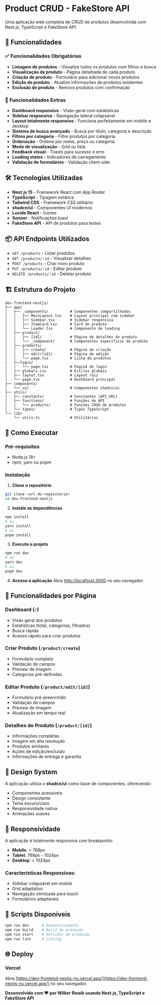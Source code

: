 # Product CRUD - FakeStore API

Uma aplicação web completa de CRUD de produtos desenvolvida com Next.js, TypeScript e FakeStore API.

## 🚀 Funcionalidades

### ✅ Funcionalidades Obrigatórias
- **Listagem de produtos** - Visualize todos os produtos com filtros e busca
- **Visualização de produto** - Página detalhada de cada produto
- **Criação de produto** - Formulário para adicionar novos produtos
- **Edição de produto** - Atualize informações de produtos existentes
- **Exclusão de produto** - Remova produtos com confirmação

### 🌟 Funcionalidades Extras
- **Dashboard responsivo** - Visão geral com estatísticas
- **Sidebar responsiva** - Navegação lateral colapsável
- **Layout totalmente responsivo** - Funciona perfeitamente em mobile e desktop
- **Sistema de busca avançado** - Busca por título, categoria e descrição
- **Filtros por categoria** - Filtre produtos por categoria
- **Ordenação** - Ordene por nome, preço ou categoria
- **Modo de visualização** - Grid ou lista
- **Feedback visual** - Toasts para sucesso e erro
- **Loading states** - Indicadores de carregamento
- **Validação de formulários** - Validação client-side

## 🛠️ Tecnologias Utilizadas

- **Next.js 15** - Framework React com App Router
- **TypeScript** - Tipagem estática
- **Tailwind CSS** - Framework CSS utilitário
- **shadcn/ui** - Componentes UI modernos
- **Lucide React** - Ícones
- **Sonner** - Notificações toast
- **FakeStore API** - API de produtos para testes

## 📦 API Endpoints Utilizados

- `GET /products` - Listar produtos
- `GET /products/:id` - Visualizar detalhes
- `POST /products` - Criar novo produto
- `PUT /products/:id` - Editar produto
- `DELETE /products/:id` - Deletar produto

## 🏗️ Estrutura do Projeto

```
dev-frontend-nextjs/
├── app/
│   ├── _components/          # Componentes compartilhados
│   │   ├── MainLayout.tsx    # Layout principal com sidebar
│   │   ├── Sidebar.tsx       # Sidebar responsiva
│   │   ├── ItemCard.tsx      # Card de produto
│   │   └── Loader.tsx        # Componente de loading
│   ├── product/
│   │   ├── [id]/             # Página de detalhes do produto
│   │   └── _component/       # Componentes específicos de produto
│   ├── products/
│   │   ├── create/           # Página de criação
│   │   ├── edit/[id]/        # Página de edição
│   │   └── page.tsx          # Lista de produtos
|   ├──login/
|   |   └── page.tsx          # Paginá de login
│   ├── globals.css           # Estilos globais
│   ├── layout.tsx            # Layout raiz
│   └── page.tsx              # Dashboard principal
├── components/
│   └── ui/                   # Componentes shadcn/ui
├── utils/
│   ├── constants/            # Constantes (API_URL)
│   ├── functions/            # Funções de API
│   │   └── products/         # Funções CRUD de produtos
│   └── types/                # Tipos TypeScript
└── lib/
    └── utils.ts              # Utilitários
```

## 🚀 Como Executar

### Pré-requisitos
- Node.js 18+ 
- npm, yarn ou pnpm

### Instalação

1. **Clone o repositório**
```bash
git clone <url-do-repositorio>
cd dev-frontend-nextjs
```

2. **Instale as dependências**
```bash
npm install
# ou
yarn install
# ou
pnpm install
```

3. **Execute o projeto**
```bash
npm run dev
# ou
yarn dev
# ou
pnpm dev
```

4. **Acesse a aplicação**
Abra [http://localhost:3000](http://localhost:3000) no seu navegador.

## 📱 Funcionalidades por Página

### Dashboard (`/`)
- Visão geral dos produtos
- Estatísticas (total, categorias, filtrados)
- Busca rápida
- Acesso rápido para criar produtos

### Criar Produto (`/product/create`)
- Formulário completo
- Validação de campos
- Preview de imagem
- Categorias pré-definidas

### Editar Produto (`/product/edit/[id]`)
- Formulário pré-preenchido
- Validação de campos
- Preview de imagem
- Atualização em tempo real

### Detalhes do Produto (`/product/[id]`)
- Informações completas
- Imagem em alta resolução
- Produtos similares
- Ações de edição/exclusão
- Informações de entrega e garantia

## 🎨 Design System

A aplicação utiliza o **shadcn/ui** como base de componentes, oferecendo:
- Componentes acessíveis
- Design consistente
- Tema escuro/claro
- Responsividade nativa
- Animações suaves

## 📱 Responsividade

A aplicação é totalmente responsiva com breakpoints:
- **Mobile**: < 768px
- **Tablet**: 768px - 1024px
- **Desktop**: > 1024px

### Características Responsivas:
- Sidebar colapsável em mobile
- Grid adaptativo
- Navegação otimizada para touch
- Formulários adaptáveis

## 🔧 Scripts Disponíveis

```bash
npm run dev      # Desenvolvimento
npm run build    # Build de produção
npm run start    # Servidor de produção
npm run lint     # Linting
```

## 🌐 Deploy

### Vercel 
Abra [https://dev-frontend-nextjs-nu.vercel.app/](https://dev-frontend-nextjs-nu.vercel.app/) no seu navegador.

**Desenvolvido com ❤️ por Wilker Rwaik usando Next.js, TypeScript e FakeStore API**
